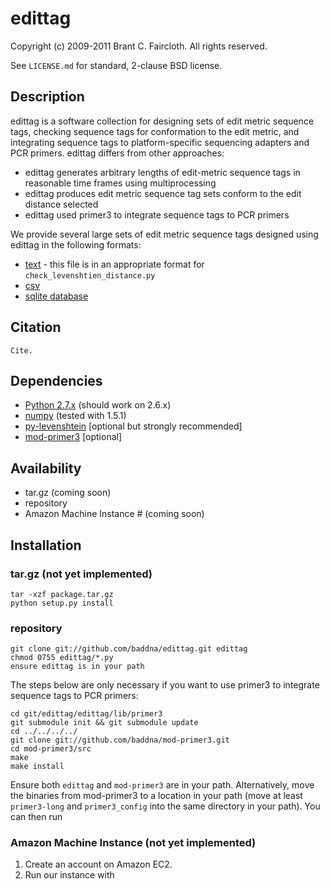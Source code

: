 # edittag

Copyright (c) 2009-2011 Brant C. Faircloth.
All rights reserved.

See `LICENSE.md` for standard, 2-clause BSD license.

## Description

edittag is a software collection for designing sets of edit metric sequence tags, checking sequence tags for conformation to the edit metric, and integrating sequence tags to platform-specific sequencing adapters and PCR primers.  edittag differs from other approaches:

 * edittag generates arbitrary lengths of edit-metric sequence tags in reasonable time frames using multiprocessing
 * edittag produces edit metric sequence tag sets conform to the edit distance selected
 * edittag used primer3 to integrate sequence tags to PCR primers

We provide several large sets of edit metric sequence tags designed using edittag in the following formats:

 * [text](https://github.com/downloads/BadDNA/edittag/edit_metric_tags.txt) - this file is in an appropriate format for `check_levenshtien_distance.py`
 * [csv](https://github.com/downloads/BadDNA/edittag/edit_metric_tags.csv)
 * [sqlite database](https://github.com/downloads/BadDNA/edittag/edit_metric_tags.sqlite.zip)

## Citation

    Cite.

## Dependencies

 * [Python 2.7.x](http://www.python.org/) (should work on 2.6.x)
 * [numpy](http://numpy.scipy.org) (tested with 1.5.1)
 * [py-levenshtein](http://pylevenshtein.googlecode.com) [optional but strongly recommended]
 * [mod-primer3](https://github.com/BadDNA/mod-primer3) [optional]

## Availability

 * tar.gz (coming soon)
 * repository
 * Amazon Machine Instance # (coming soon)

## Installation

### tar.gz (not yet implemented)

    tar -xzf package.tar.gz
    python setup.py install

### repository

    git clone git://github.com/baddna/edittag.git edittag
    chmod 0755 edittag/*.py
    ensure edittag is in your path

The steps below are only necessary if you want to use primer3 to integrate sequence tags to PCR primers:

    cd git/edittag/edittag/lib/primer3
    git submodule init && git submodule update
    cd ../../../../
    git clone git://github.com/baddna/mod-primer3.git
    cd mod-primer3/src
    make
    make install
 
Ensure both `edittag` and `mod-primer3` are in your path.  Alternatively, move the binaries from mod-primer3 to a location in your path (move at least `primer3-long` and `primer3_config` into the same directory in your path).  You can then run

### Amazon Machine Instance (not yet implemented)

 1. Create an account on Amazon EC2.  
 1. Run our instance with
 